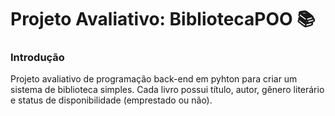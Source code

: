 # Projeto Avaliativo: BibliotecaPOO 📚
### Introdução
Projeto avaliativo de programação back-end em pyhton para criar um sistema de biblioteca simples. Cada livro possui título, autor, gênero literário e status de disponibilidade (emprestado ou não).

